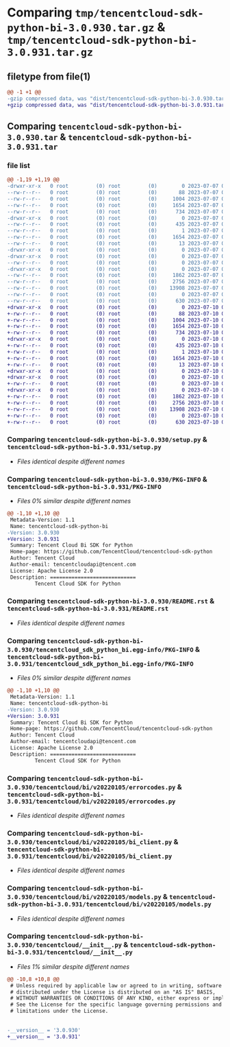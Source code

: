 # Comparing `tmp/tencentcloud-sdk-python-bi-3.0.930.tar.gz` & `tmp/tencentcloud-sdk-python-bi-3.0.931.tar.gz`

## filetype from file(1)

```diff
@@ -1 +1 @@
-gzip compressed data, was "dist/tencentcloud-sdk-python-bi-3.0.930.tar", last modified: Fri Jul  7 00:16:48 2023, max compression
+gzip compressed data, was "dist/tencentcloud-sdk-python-bi-3.0.931.tar", last modified: Mon Jul 10 00:30:49 2023, max compression
```

## Comparing `tencentcloud-sdk-python-bi-3.0.930.tar` & `tencentcloud-sdk-python-bi-3.0.931.tar`

### file list

```diff
@@ -1,19 +1,19 @@
-drwxr-xr-x   0 root         (0) root         (0)        0 2023-07-07 00:16:48.000000 tencentcloud-sdk-python-bi-3.0.930/
--rw-r--r--   0 root         (0) root         (0)       88 2023-07-07 00:16:48.000000 tencentcloud-sdk-python-bi-3.0.930/setup.cfg
--rw-r--r--   0 root         (0) root         (0)     1004 2023-07-07 00:16:48.000000 tencentcloud-sdk-python-bi-3.0.930/setup.py
--rw-r--r--   0 root         (0) root         (0)     1654 2023-07-07 00:16:48.000000 tencentcloud-sdk-python-bi-3.0.930/PKG-INFO
--rw-r--r--   0 root         (0) root         (0)      734 2023-07-07 00:16:48.000000 tencentcloud-sdk-python-bi-3.0.930/README.rst
-drwxr-xr-x   0 root         (0) root         (0)        0 2023-07-07 00:16:48.000000 tencentcloud-sdk-python-bi-3.0.930/tencentcloud_sdk_python_bi.egg-info/
--rw-r--r--   0 root         (0) root         (0)      435 2023-07-07 00:16:48.000000 tencentcloud-sdk-python-bi-3.0.930/tencentcloud_sdk_python_bi.egg-info/SOURCES.txt
--rw-r--r--   0 root         (0) root         (0)        1 2023-07-07 00:16:48.000000 tencentcloud-sdk-python-bi-3.0.930/tencentcloud_sdk_python_bi.egg-info/dependency_links.txt
--rw-r--r--   0 root         (0) root         (0)     1654 2023-07-07 00:16:48.000000 tencentcloud-sdk-python-bi-3.0.930/tencentcloud_sdk_python_bi.egg-info/PKG-INFO
--rw-r--r--   0 root         (0) root         (0)       13 2023-07-07 00:16:48.000000 tencentcloud-sdk-python-bi-3.0.930/tencentcloud_sdk_python_bi.egg-info/top_level.txt
-drwxr-xr-x   0 root         (0) root         (0)        0 2023-07-07 00:16:48.000000 tencentcloud-sdk-python-bi-3.0.930/tencentcloud/
-drwxr-xr-x   0 root         (0) root         (0)        0 2023-07-07 00:16:48.000000 tencentcloud-sdk-python-bi-3.0.930/tencentcloud/bi/
--rw-r--r--   0 root         (0) root         (0)        0 2023-07-07 00:16:48.000000 tencentcloud-sdk-python-bi-3.0.930/tencentcloud/bi/__init__.py
-drwxr-xr-x   0 root         (0) root         (0)        0 2023-07-07 00:16:48.000000 tencentcloud-sdk-python-bi-3.0.930/tencentcloud/bi/v20220105/
--rw-r--r--   0 root         (0) root         (0)     1862 2023-07-07 00:16:48.000000 tencentcloud-sdk-python-bi-3.0.930/tencentcloud/bi/v20220105/errorcodes.py
--rw-r--r--   0 root         (0) root         (0)     2756 2023-07-07 00:16:48.000000 tencentcloud-sdk-python-bi-3.0.930/tencentcloud/bi/v20220105/bi_client.py
--rw-r--r--   0 root         (0) root         (0)    13908 2023-07-07 00:16:48.000000 tencentcloud-sdk-python-bi-3.0.930/tencentcloud/bi/v20220105/models.py
--rw-r--r--   0 root         (0) root         (0)        0 2023-07-07 00:16:48.000000 tencentcloud-sdk-python-bi-3.0.930/tencentcloud/bi/v20220105/__init__.py
--rw-r--r--   0 root         (0) root         (0)      630 2023-07-07 00:16:48.000000 tencentcloud-sdk-python-bi-3.0.930/tencentcloud/__init__.py
+drwxr-xr-x   0 root         (0) root         (0)        0 2023-07-10 00:30:49.000000 tencentcloud-sdk-python-bi-3.0.931/
+-rw-r--r--   0 root         (0) root         (0)       88 2023-07-10 00:30:49.000000 tencentcloud-sdk-python-bi-3.0.931/setup.cfg
+-rw-r--r--   0 root         (0) root         (0)     1004 2023-07-10 00:30:49.000000 tencentcloud-sdk-python-bi-3.0.931/setup.py
+-rw-r--r--   0 root         (0) root         (0)     1654 2023-07-10 00:30:49.000000 tencentcloud-sdk-python-bi-3.0.931/PKG-INFO
+-rw-r--r--   0 root         (0) root         (0)      734 2023-07-10 00:30:49.000000 tencentcloud-sdk-python-bi-3.0.931/README.rst
+drwxr-xr-x   0 root         (0) root         (0)        0 2023-07-10 00:30:49.000000 tencentcloud-sdk-python-bi-3.0.931/tencentcloud_sdk_python_bi.egg-info/
+-rw-r--r--   0 root         (0) root         (0)      435 2023-07-10 00:30:49.000000 tencentcloud-sdk-python-bi-3.0.931/tencentcloud_sdk_python_bi.egg-info/SOURCES.txt
+-rw-r--r--   0 root         (0) root         (0)        1 2023-07-10 00:30:49.000000 tencentcloud-sdk-python-bi-3.0.931/tencentcloud_sdk_python_bi.egg-info/dependency_links.txt
+-rw-r--r--   0 root         (0) root         (0)     1654 2023-07-10 00:30:49.000000 tencentcloud-sdk-python-bi-3.0.931/tencentcloud_sdk_python_bi.egg-info/PKG-INFO
+-rw-r--r--   0 root         (0) root         (0)       13 2023-07-10 00:30:49.000000 tencentcloud-sdk-python-bi-3.0.931/tencentcloud_sdk_python_bi.egg-info/top_level.txt
+drwxr-xr-x   0 root         (0) root         (0)        0 2023-07-10 00:30:49.000000 tencentcloud-sdk-python-bi-3.0.931/tencentcloud/
+drwxr-xr-x   0 root         (0) root         (0)        0 2023-07-10 00:30:49.000000 tencentcloud-sdk-python-bi-3.0.931/tencentcloud/bi/
+-rw-r--r--   0 root         (0) root         (0)        0 2023-07-10 00:30:49.000000 tencentcloud-sdk-python-bi-3.0.931/tencentcloud/bi/__init__.py
+drwxr-xr-x   0 root         (0) root         (0)        0 2023-07-10 00:30:49.000000 tencentcloud-sdk-python-bi-3.0.931/tencentcloud/bi/v20220105/
+-rw-r--r--   0 root         (0) root         (0)     1862 2023-07-10 00:30:49.000000 tencentcloud-sdk-python-bi-3.0.931/tencentcloud/bi/v20220105/errorcodes.py
+-rw-r--r--   0 root         (0) root         (0)     2756 2023-07-10 00:30:49.000000 tencentcloud-sdk-python-bi-3.0.931/tencentcloud/bi/v20220105/bi_client.py
+-rw-r--r--   0 root         (0) root         (0)    13908 2023-07-10 00:30:49.000000 tencentcloud-sdk-python-bi-3.0.931/tencentcloud/bi/v20220105/models.py
+-rw-r--r--   0 root         (0) root         (0)        0 2023-07-10 00:30:49.000000 tencentcloud-sdk-python-bi-3.0.931/tencentcloud/bi/v20220105/__init__.py
+-rw-r--r--   0 root         (0) root         (0)      630 2023-07-10 00:30:49.000000 tencentcloud-sdk-python-bi-3.0.931/tencentcloud/__init__.py
```

### Comparing `tencentcloud-sdk-python-bi-3.0.930/setup.py` & `tencentcloud-sdk-python-bi-3.0.931/setup.py`

 * *Files identical despite different names*

### Comparing `tencentcloud-sdk-python-bi-3.0.930/PKG-INFO` & `tencentcloud-sdk-python-bi-3.0.931/PKG-INFO`

 * *Files 0% similar despite different names*

```diff
@@ -1,10 +1,10 @@
 Metadata-Version: 1.1
 Name: tencentcloud-sdk-python-bi
-Version: 3.0.930
+Version: 3.0.931
 Summary: Tencent Cloud Bi SDK for Python
 Home-page: https://github.com/TencentCloud/tencentcloud-sdk-python
 Author: Tencent Cloud
 Author-email: tencentcloudapi@tencent.com
 License: Apache License 2.0
 Description: ============================
         Tencent Cloud SDK for Python
```

### Comparing `tencentcloud-sdk-python-bi-3.0.930/README.rst` & `tencentcloud-sdk-python-bi-3.0.931/README.rst`

 * *Files identical despite different names*

### Comparing `tencentcloud-sdk-python-bi-3.0.930/tencentcloud_sdk_python_bi.egg-info/PKG-INFO` & `tencentcloud-sdk-python-bi-3.0.931/tencentcloud_sdk_python_bi.egg-info/PKG-INFO`

 * *Files 0% similar despite different names*

```diff
@@ -1,10 +1,10 @@
 Metadata-Version: 1.1
 Name: tencentcloud-sdk-python-bi
-Version: 3.0.930
+Version: 3.0.931
 Summary: Tencent Cloud Bi SDK for Python
 Home-page: https://github.com/TencentCloud/tencentcloud-sdk-python
 Author: Tencent Cloud
 Author-email: tencentcloudapi@tencent.com
 License: Apache License 2.0
 Description: ============================
         Tencent Cloud SDK for Python
```

### Comparing `tencentcloud-sdk-python-bi-3.0.930/tencentcloud/bi/v20220105/errorcodes.py` & `tencentcloud-sdk-python-bi-3.0.931/tencentcloud/bi/v20220105/errorcodes.py`

 * *Files identical despite different names*

### Comparing `tencentcloud-sdk-python-bi-3.0.930/tencentcloud/bi/v20220105/bi_client.py` & `tencentcloud-sdk-python-bi-3.0.931/tencentcloud/bi/v20220105/bi_client.py`

 * *Files identical despite different names*

### Comparing `tencentcloud-sdk-python-bi-3.0.930/tencentcloud/bi/v20220105/models.py` & `tencentcloud-sdk-python-bi-3.0.931/tencentcloud/bi/v20220105/models.py`

 * *Files identical despite different names*

### Comparing `tencentcloud-sdk-python-bi-3.0.930/tencentcloud/__init__.py` & `tencentcloud-sdk-python-bi-3.0.931/tencentcloud/__init__.py`

 * *Files 1% similar despite different names*

```diff
@@ -10,8 +10,8 @@
 # Unless required by applicable law or agreed to in writing, software
 # distributed under the License is distributed on an "AS IS" BASIS,
 # WITHOUT WARRANTIES OR CONDITIONS OF ANY KIND, either express or implied.
 # See the License for the specific language governing permissions and
 # limitations under the License.
 
 
-__version__ = '3.0.930'
+__version__ = '3.0.931'
```

